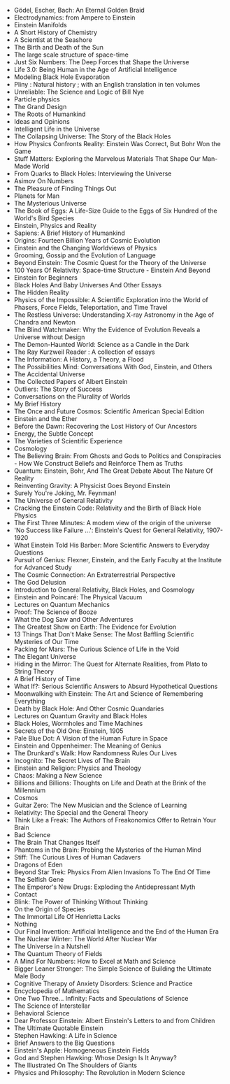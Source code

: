 <ul>

                             

 <li><a target="_blank" href="https://github.com/manjunath5496/Science-Books/blob/master/sci(1).pdf" style="text-decoration:none;">Gödel, Escher, Bach: An Eternal Golden Braid</a></li>

 <li><a target="_blank" href="https://github.com/manjunath5496/Science-Books/blob/master/sci(2).pdf" style="text-decoration:none;">Electrodynamics: from Ampere to Einstein</a></li>

<li><a target="_blank" href="https://github.com/manjunath5496/Science-Books/blob/master/sci(3).pdf" style="text-decoration:none;">Einstein Manifolds</a></li>
 <li><a target="_blank" href="https://github.com/manjunath5496/Science-Books/blob/master/sci(4).pdf" style="text-decoration:none;">A Short History of Chemistry</a></li>                              
<li><a target="_blank" href="https://github.com/manjunath5496/Science-Books/blob/master/sci(5).pdf" style="text-decoration:none;">A Scientist at the Seashore</a></li>
<li><a target="_blank" href="https://github.com/manjunath5496/Science-Books/blob/master/sci(6).pdf" style="text-decoration:none;">The Birth and Death of the Sun</a></li>
 <li><a target="_blank" href="https://github.com/manjunath5496/Science-Books/blob/master/sci(7).pdf" style="text-decoration:none;">The large scale structure of space-time</a></li>

 <li><a target="_blank" href="https://github.com/manjunath5496/Science-Books/blob/master/sci(8).pdf" style="text-decoration:none;"> Just Six Numbers: The Deep Forces that Shape the Universe </a></li>
   <li><a target="_blank" href="https://github.com/manjunath5496/Science-Books/blob/master/sci(9).pdf" style="text-decoration:none;">Life 3.0: Being Human in the Age of Artificial Intelligence</a></li>                             
 <li><a target="_blank" href="https://github.com/manjunath5496/Science-Books/blob/master/sci(10).pdf" style="text-decoration:none;">Modeling Black Hole Evaporation </a></li>                              
<li><a target="_blank" href="https://github.com/manjunath5496/Science-Books/blob/master/sci(11).pdf" style="text-decoration:none;">Pliny : Natural history ; with an English translation in ten volumes</a></li>
<li><a target="_blank" href="https://github.com/manjunath5496/Science-Books/blob/master/sci(12).pdf" style="text-decoration:none;">Unreliable: The Science and Logic of Bill Nye</a></li>
<li><a target="_blank" href="https://github.com/manjunath5496/Science-Books/blob/master/sci(13).pdf" style="text-decoration:none;">Particle physics</a></li>
                              
<li><a target="_blank" href="https://github.com/manjunath5496/Science-Books/blob/master/sci(14).pdf" style="text-decoration:none;">The Grand Design</a></li>
<li><a target="_blank" href="https://github.com/manjunath5496/Science-Books/blob/master/sci(15).pdf" style="text-decoration:none;">The Roots of Humankind</a></li>



<li><a target="_blank" href="https://github.com/manjunath5496/Science-Books/blob/master/sci(16).pdf" style="text-decoration:none;">Ideas and Opinions</a></li>

  <li><a target="_blank" href="https://github.com/manjunath5496/Science-Books/blob/master/sci(17).pdf" style="text-decoration:none;">Intelligent Life in the Universe</a></li>   
  
<li><a target="_blank" href="https://github.com/manjunath5496/Science-Books/blob/master/sci(18).pdf" style="text-decoration:none;">The Collapsing Universe: The Story of the Black Holes</a></li> 
<li><a target="_blank" href="https://github.com/manjunath5496/Science-Books/blob/master/sci(19).pdf" style="text-decoration:none;">How Physics Confronts Reality: Einstein Was Correct, But Bohr Won the Game</a></li> 

<li><a target="_blank" href="https://github.com/manjunath5496/Science-Books/blob/master/sci(20).pdf" style="text-decoration:none;">Stuff Matters: Exploring the Marvelous Materials That Shape Our Man-Made World </a></li>

<li><a target="_blank" href="https://github.com/manjunath5496/Science-Books/blob/master/sci(21).pdf" style="text-decoration:none;">From Quarks to Black Holes: Interviewing the Universe</a></li>
<li><a target="_blank" href="https://github.com/manjunath5496/Science-Books/blob/master/sci(22).pdf" style="text-decoration:none;">Asimov On Numbers</a></li> 
 <li><a target="_blank" href="https://github.com/manjunath5496/Science-Books/blob/master/sci(23).pdf" style="text-decoration:none;">The Pleasure of Finding Things Out</a></li> 
 

   <li><a target="_blank" href="https://github.com/manjunath5496/Science-Books/blob/master/sci(24).pdf" style="text-decoration:none;">Planets for Man</a></li>
 
   <li><a target="_blank" href="https://github.com/manjunath5496/Science-Books/blob/master/sci(25).pdf" style="text-decoration:none;">The Mysterious Universe</a></li>                              
 <li><a target="_blank" href="https://github.com/manjunath5496/Science-Books/blob/master/sci(26).pdf" style="text-decoration:none;">The Book of Eggs: A Life-Size Guide to the Eggs of Six Hundred of the World's Bird Species</a></li>
 
   
 
   <li><a target="_blank" href="https://github.com/manjunath5496/Science-Books/blob/master/sci(28).pdf" style="text-decoration:none;">Einstein, Physics and Reality </a></li>
 
   <li><a target="_blank" href="https://github.com/manjunath5496/Science-Books/blob/master/sci(29).pdf" style="text-decoration:none;">Sapiens: A Brief History of Humankind </a></li>                              

  <li><a target="_blank" href="https://github.com/manjunath5496/Science-Books/blob/master/sci(30).pdf" style="text-decoration:none;">Origins: Fourteen Billion Years of Cosmic Evolution</a></li>
 
   <li><a target="_blank" href="https://github.com/manjunath5496/Science-Books/blob/master/sci(31).pdf" style="text-decoration:none;">Einstein and the Changing Worldviews of Physics</a></li> 
    <li><a target="_blank" href="https://github.com/manjunath5496/Science-Books/blob/master/sci(32).pdf" style="text-decoration:none;">Grooming, Gossip and the Evolution of Language</a></li> 

   <li><a target="_blank" href="https://github.com/manjunath5496/Science-Books/blob/master/sci(33).pdf" style="text-decoration:none;">Beyond Einstein: The Cosmic Quest for the Theory
of the Universe</a></li>                              

  <li><a target="_blank" href="https://github.com/manjunath5496/Science-Books/blob/master/sci(34).pdf" style="text-decoration:none;">100 Years Of Relativity: Space-time Structure - Einstein And Beyond</a></li> 
 

  <li><a target="_blank" href="https://github.com/manjunath5496/Science-Books/blob/master/sci(36).pdf" style="text-decoration:none;">Einstein for Beginners</a></li> 
 
<li><a target="_blank" href="https://github.com/manjunath5496/Science-Books/blob/master/sci(37).pdf" style="text-decoration:none;">Black Holes And Baby Universes And Other Essays</a></li>
 <li><a target="_blank" href="https://github.com/manjunath5496/Science-Books/blob/master/sci(38).pdf" style="text-decoration:none;">The Hidden Reality</a></li>
<li><a target="_blank" href="https://github.com/manjunath5496/Science-Books/blob/master/sci(39).pdf" style="text-decoration:none;">Physics of the Impossible: A Scientific Exploration into the World of Phasers, Force Fields, Teleportation, and Time Travel</a></li>
 <li><a target="_blank" href="https://github.com/manjunath5496/Science-Books/blob/master/sci(40).pdf" style="text-decoration:none;">The Restless Universe: Understanding X-ray Astronomy in the Age of Chandra and Newton</a></li>                              
<li><a target="_blank" href="https://github.com/manjunath5496/Science-Books/blob/master/sci(41).pdf" style="text-decoration:none;">The Blind Watchmaker: Why the Evidence of Evolution Reveals a Universe without Design</a></li>
<li><a target="_blank" href="https://github.com/manjunath5496/Science-Books/blob/master/sci(42).pdf" style="text-decoration:none;">The Demon-Haunted World: Science as a Candle in the Dark </a></li>
 
  <li><a target="_blank" href="https://github.com/manjunath5496/Science-Books/blob/master/sci(43).pdf" style="text-decoration:none;">The Ray Kurzweil Reader : A collection of essays</a></li>
 <li><a target="_blank" href="https://github.com/manjunath5496/Science-Books/blob/master/sci(44).pdf" style="text-decoration:none;">The Information: A History, a Theory, a Flood</a></li>
   <li><a target="_blank" href="https://github.com/manjunath5496/Science-Books/blob/master/sci(45).pdf" style="text-decoration:none;">The Possibilities Mind: Conversations With God,
Einstein, and Others</a></li>                             
                             
<li><a target="_blank" href="https://github.com/manjunath5496/Science-Books/blob/master/sci(47).pdf" style="text-decoration:none;">The Accidental Universe</a></li>
<li><a target="_blank" href="https://github.com/manjunath5496/Science-Books/blob/master/sci(48).pdf" style="text-decoration:none;">The Collected Papers of Albert Einstein</a></li>

<li><a target="_blank" href="https://github.com/manjunath5496/Science-Books/blob/master/sci(49).pdf" style="text-decoration:none;">Outliers: The Story of Success </a></li>
                              
<li><a target="_blank" href="https://github.com/manjunath5496/Science-Books/blob/master/sci(50).pdf" style="text-decoration:none;">Conversations on the Plurality of Worlds</a></li>
<li><a target="_blank" href="https://github.com/manjunath5496/Science-Books/blob/master/sci(51).pdf" style="text-decoration:none;">My Brief History </a></li>

<li><a target="_blank" href="https://github.com/manjunath5496/Science-Books/blob/master/sci(53).pdf" style="text-decoration:none;">The Once and Future Cosmos: Scientific American Special Edition </a></li>
 
<li><a target="_blank" href="https://github.com/manjunath5496/Science-Books/blob/master/sci(54).pdf" style="text-decoration:none;">Einstein and the Ether </a></li>

<li><a target="_blank" href="https://github.com/manjunath5496/Science-Books/blob/master/sci(55).pdf" style="text-decoration:none;">Before the Dawn: Recovering the Lost History of Our Ancestors</a></li>
 
  <li><a target="_blank" href="https://github.com/manjunath5496/Science-Books/blob/master/sci(56).pdf" style="text-decoration:none;">Energy, the Subtle Concept </a></li>                              

  <li><a target="_blank" href="https://github.com/manjunath5496/Science-Books/blob/master/sci(57).pdf" style="text-decoration:none;">The Varieties of Scientific Experience </a></li>
 
   <li><a target="_blank" href="https://github.com/manjunath5496/Science-Books/blob/master/sci(58).pdf" style="text-decoration:none;">Cosmology </a></li>
    <li><a target="_blank" href="https://github.com/manjunath5496/Science-Books/blob/master/sci(59).pdf" style="text-decoration:none;">The Believing Brain: From Ghosts and Gods to Politics and Conspiracies - How We Construct Beliefs and Reinforce Them as Truths </a></li>
 
  <li><a target="_blank" href="https://github.com/manjunath5496/Science-Books/blob/master/sci(60).pdf" style="text-decoration:none;">Quantum: Einstein, Bohr, And The Great Debate About The Nature Of Reality </a></li>
 
   <li><a target="_blank" href="https://github.com/manjunath5496/Science-Books/blob/master/sci(61).pdf" style="text-decoration:none;">Reinventing Gravity: A Physicist Goes Beyond Einstein </a></li>
 
   <li><a target="_blank" href="https://github.com/manjunath5496/Science-Books/blob/master/sci(62).PDF" style="text-decoration:none;">Surely You're Joking, Mr. Feynman! </a></li>
 
   <li><a target="_blank" href="https://github.com/manjunath5496/Science-Books/blob/master/sci(63).pdf" style="text-decoration:none;">The Universe of General Relativity</a></li>                              

  <li><a target="_blank" href="https://github.com/manjunath5496/Science-Books/blob/master/sci(64).pdf" style="text-decoration:none;">Cracking the Einstein Code: Relativity and the Birth of Black Hole Physics</a></li>
 
   <li><a target="_blank" href="https://github.com/manjunath5496/Science-Books/blob/master/sci(65).pdf" style="text-decoration:none;">The First Three Minutes: A modem view of the origin of
the universe </a></li> 

   <li><a target="_blank" href="https://github.com/manjunath5496/Science-Books/blob/master/sci(66).pdf" style="text-decoration:none;">'No Success like Failure ...': Einstein's Quest for General Relativity, 1907-1920 </a></li> 
 
   <li><a target="_blank" href="https://github.com/manjunath5496/Science-Books/blob/master/sci(67).pdf" style="text-decoration:none;">What Einstein Told His Barber: More Scientific Answers to Everyday Questions</a></li>                              

  <li><a target="_blank" href="https://github.com/manjunath5496/Science-Books/blob/master/sci(68).pdf" style="text-decoration:none;">Pursuit of Genius: Flexner, Einstein, and the Early Faculty at the Institute for Advanced Study</a></li> 
 
  
   <li><a target="_blank" href="https://github.com/manjunath5496/Science-Books/blob/master/sci(69).pdf" style="text-decoration:none;">The Cosmic Connection: An Extraterrestrial Perspective</a></li>                              

  <li><a target="_blank" href="https://github.com/manjunath5496/Science-Books/blob/master/sci(70).pdf" style="text-decoration:none;">The God Delusion </a></li> 
  
 
 <li><a target="_blank" href="https://github.com/manjunath5496/Science-Books/blob/master/sci(71).pdf" style="text-decoration:none;">Introduction to General Relativity, Black Holes, and Cosmology</a></li>
 
 <li><a target="_blank" href="https://github.com/manjunath5496/Science-Books/blob/master/sci(72).pdf" style="text-decoration:none;">Einstein and Poincaré: The Physical Vacuum</a></li> 
 
 
 <li><a target="_blank" href="https://github.com/manjunath5496/Science-Books/blob/master/sci(73).pdf" style="text-decoration:none;">Lectures on Quantum Mechanics</a></li>
  <li><a target="_blank" href="https://github.com/manjunath5496/Science-Books/blob/master/sci(74).pdf" style="text-decoration:none;">Proof: The Science of Booze</a></li>
    <li><a target="_blank" href="https://github.com/manjunath5496/Science-Books/blob/master/sci(75).pdf" style="text-decoration:none;">What the Dog Saw and Other Adventures</a></li>                        
<li><a target="_blank" href="https://github.com/manjunath5496/Science-Books/blob/master/sci(76).pdf" style="text-decoration:none;">The Greatest Show on Earth: The Evidence for Evolution</a></li>

 <li><a target="_blank" href="https://github.com/manjunath5496/Science-Books/blob/master/sci(77).pdf" style="text-decoration:none;">13 Things That Don't Make Sense: The Most Baffling Scientific Mysteries of Our Time</a></li> 
 
 
 <li><a target="_blank" href="https://github.com/manjunath5496/Science-Books/blob/master/sci(78).pdf" style="text-decoration:none;">Packing for Mars: The Curious Science of Life in the Void </a></li>
  <li><a target="_blank" href="https://github.com/manjunath5496/Science-Books/blob/master/sci(79).pdf" style="text-decoration:none;">The Elegant Universe</a></li>


 <li><a target="_blank" href="https://github.com/manjunath5496/Science-Books/blob/master/sci(80).pdf" style="text-decoration:none;">Hiding in the Mirror: The Quest for Alternate Realities, from Plato to String Theory</a></li> 
 
 
 <li><a target="_blank" href="https://github.com/manjunath5496/Science-Books/blob/master/sci(81).pdf" style="text-decoration:none;">A Brief History of Time </a></li>
  <li><a target="_blank" href="https://github.com/manjunath5496/Science-Books/blob/master/sci(82).pdf" style="text-decoration:none;">What If?: Serious Scientific Answers to Absurd Hypothetical Questions</a></li>

 <li><a target="_blank" href="https://github.com/manjunath5496/Science-Books/blob/master/sci(83).pdf" style="text-decoration:none;">Moonwalking with Einstein: The Art and Science of Remembering Everything</a></li>
  <li><a target="_blank" href="https://github.com/manjunath5496/Science-Books/blob/master/sci(84).pdf" style="text-decoration:none;">Death by Black Hole: And Other Cosmic Quandaries</a></li>

 <li><a target="_blank" href="https://github.com/manjunath5496/Science-Books/blob/master/sci(85).pdf" style="text-decoration:none;">Lectures on Quantum Gravity and Black Holes </a></li>
  <li><a target="_blank" href="https://github.com/manjunath5496/Science-Books/blob/master/sci(86).pdf" style="text-decoration:none;">Black Holes, Wormholes and Time Machines</a></li>

 <li><a target="_blank" href="https://github.com/manjunath5496/Science-Books/blob/master/sci(87).pdf" style="text-decoration:none;">Secrets of the Old One: Einstein, 1905</a></li>
  <li><a target="_blank" href="https://github.com/manjunath5496/Science-Books/blob/master/sci(88).pdf" style="text-decoration:none;">Pale Blue Dot: A Vision of the Human Future in Space</a></li>
  <li><a target="_blank" href="https://github.com/manjunath5496/Science-Books/blob/master/sci(89).pdf" style="text-decoration:none;">Einstein and Oppenheimer: The Meaning of Genius</a></li>
  
  
  <li><a target="_blank" href="https://github.com/manjunath5496/Science-Books/blob/master/sci(90).pdf" style="text-decoration:none;">The Drunkard's Walk: How Randomness Rules Our Lives</a></li>
  <li><a target="_blank" href="https://github.com/manjunath5496/Science-Books/blob/master/sci(91).pdf" style="text-decoration:none;">Incognito: The Secret Lives of The Brain</a></li>

 <li><a target="_blank" href="https://github.com/manjunath5496/Science-Books/blob/master/sci(92).pdf" style="text-decoration:none;">Einstein and Religion: Physics and Theology</a></li>
  <li><a target="_blank" href="https://github.com/manjunath5496/Science-Books/blob/master/sci(93).pdf" style="text-decoration:none;"> Chaos: Making a New Science</a></li>
  <li><a target="_blank" href="https://github.com/manjunath5496/Science-Books/blob/master/sci(94).pdf" style="text-decoration:none;">Billions and Billions: Thoughts on Life and Death at the Brink of the Millennium</a></li> 
  
   <li><a target="_blank" href="https://github.com/manjunath5496/Science-Books/blob/master/sci(95).pdf" style="text-decoration:none;">Cosmos</a></li>  
  
<li><a target="_blank" href="https://github.com/manjunath5496/Science-Books/blob/master/sci(96).pdf" style="text-decoration:none;">Guitar Zero: The New Musician and the Science of Learning</a></li> 
  
   <li><a target="_blank" href="https://github.com/manjunath5496/Science-Books/blob/master/sci(97).pdf" style="text-decoration:none;">Relativity: The Special and the General Theory</a></li>  
  
 <li><a target="_blank" href="https://github.com/manjunath5496/Science-Books/blob/master/sci(98).pdf" style="text-decoration:none;">Think Like a Freak: The Authors of Freakonomics Offer to Retrain Your Brain</a></li> 
  
   <li><a target="_blank" href="https://github.com/manjunath5496/Science-Books/blob/master/sci(99).pdf" style="text-decoration:none;">Bad Science</a></li>  
  
<li><a target="_blank" href="https://github.com/manjunath5496/Science-Books/blob/master/sci(100).pdf" style="text-decoration:none;">The Brain That Changes Itself</a></li>  
  
 <li><a target="_blank" href="https://github.com/manjunath5496/Science-Books/blob/master/sci(101).pdf" style="text-decoration:none;">Phantoms in the Brain: Probing the Mysteries of the Human Mind</a></li> 
  
   <li><a target="_blank" href="https://github.com/manjunath5496/Science-Books/blob/master/sci(102).pdf" style="text-decoration:none;">Stiff: The Curious Lives of Human Cadavers</a></li> 
  
   
 <li><a target="_blank" href="https://github.com/manjunath5496/Science-Books/blob/master/sci(103).pdf" style="text-decoration:none;">Dragons of Eden</a></li> 
  
   <li><a target="_blank" href="https://github.com/manjunath5496/Science-Books/blob/master/sci(104).pdf" style="text-decoration:none;">Beyond Star Trek: Physics From Alien Invasions To The End Of Time</a></li>  
   
 <li><a target="_blank" href="https://github.com/manjunath5496/Science-Books/blob/master/sci(105).pdf" style="text-decoration:none;">The Selfish Gene</a></li> 
  
   <li><a target="_blank" href="https://github.com/manjunath5496/Science-Books/blob/master/sci(107).pdf" style="text-decoration:none;">The Emperor's New Drugs: Exploding the Antidepressant Myth</a></li> 
  
   
 <li><a target="_blank" href="https://github.com/manjunath5496/Science-Books/blob/master/sci(108).pdf" style="text-decoration:none;">Contact</a></li> 
  
   <li><a target="_blank" href="https://github.com/manjunath5496/Science-Books/blob/master/sci(109).pdf" style="text-decoration:none;">Blink: The Power of Thinking Without Thinking</a></li>  
   
 <li><a target="_blank" href="https://github.com/manjunath5496/Science-Books/blob/master/sci(110).pdf" style="text-decoration:none;">On the Origin of Species</a></li>  
   
<li><a target="_blank" href="https://github.com/manjunath5496/Science-Books/blob/master/sci(111).pdf" style="text-decoration:none;">The Immortal Life Of Henrietta Lacks</a></li> 
  
   
 <li><a target="_blank" href="https://github.com/manjunath5496/Science-Books/blob/master/sci(112).pdf" style="text-decoration:none;">Nothing</a></li> 
  
   <li><a target="_blank" href="https://github.com/manjunath5496/Science-Books/blob/master/sci(113).pdf" style="text-decoration:none;">Our Final Invention: Artificial Intelligence and the End of the Human Era</a></li>  
   
 <li><a target="_blank" href="https://github.com/manjunath5496/Science-Books/blob/master/sci(116).pdf" style="text-decoration:none;">The Nuclear Winter: The World After Nuclear War</a></li>   
   
   <li><a target="_blank" href="https://github.com/manjunath5496/Science-Books/blob/master/sci(117).rar" style="text-decoration:none;">The Universe in a Nutshell </a></li>  
   
 <li><a target="_blank" href="https://github.com/manjunath5496/Science-Books/blob/master/sci(118).rar" style="text-decoration:none;">The Quantum Theory of Fields</a></li>  
   
  <li><a target="_blank" href="https://github.com/manjunath5496/Science-Books/blob/master/sci(119).pdf" style="text-decoration:none;">A Mind For Numbers: How to Excel at Math and Science</a></li> 
  
   <li><a target="_blank" href="https://github.com/manjunath5496/Science-Books/blob/master/sci(120).pdf" style="text-decoration:none;">Bigger Leaner Stronger: The Simple Science of Building the Ultimate Male Body</a></li>  
   
 <li><a target="_blank" href="https://github.com/manjunath5496/Science-Books/blob/master/sci(121).pdf" style="text-decoration:none;">Cognitive Therapy of Anxiety Disorders: Science and Practice</a></li>   
   
   <li><a target="_blank" href="https://github.com/manjunath5496/Science-Books/blob/master/sci(122).pdf" style="text-decoration:none;">Encyclopedia of Mathematics </a></li>  
     
<li><a target="_blank" href="https://github.com/manjunath5496/Science-Books/blob/master/sci(123).pdf" style="text-decoration:none;">One Two Three... Infinity: Facts and Speculations of Science</a></li>  
   
 <li><a target="_blank" href="https://github.com/manjunath5496/Science-Books/blob/master/sci(124).pdf" style="text-decoration:none;">The Science of Interstellar</a></li>   
   
   <li><a target="_blank" href="https://github.com/manjunath5496/Science-Books/blob/master/sci(125).pdf" style="text-decoration:none;">Behavioral Science </a></li>   
   
   <li><a target="_blank" href="https://github.com/manjunath5496/Science-Books/blob/master/sci(126).pdf" style="text-decoration:none;">Dear Professor Einstein: Albert Einstein's Letters to and from Children </a></li> 
   
<li><a target="_blank" href="https://github.com/manjunath5496/Science-Books/blob/master/sci(27).pdf" style="text-decoration:none;">The Ultimate Quotable Einstein</a></li>  
   
 <li><a target="_blank" href="https://github.com/manjunath5496/Science-Books/blob/master/sci(35).pdf" style="text-decoration:none;">Stephen Hawking: A Life in Science</a></li>   
   
   <li><a target="_blank" href="https://github.com/manjunath5496/Science-Books/blob/master/sci(46).pdf" style="text-decoration:none;">Brief Answers to the Big Questions </a></li>   
   
   <li><a target="_blank" href="https://github.com/manjunath5496/Science-Books/blob/master/sci(52).pdf" style="text-decoration:none;">Einstein's Apple: Homogeneous Einstein Fields </a></li>    
   
<li><a target="_blank" href="https://github.com/manjunath5496/Science-Books/blob/master/sci(106).pdf" style="text-decoration:none;">God and Stephen Hawking: Whose Design Is It Anyway? </a></li>   
   
   <li><a target="_blank" href="https://github.com/manjunath5496/Science-Books/blob/master/sci(114).pdf" style="text-decoration:none;">The Illustrated On The Shoulders of Giants </a></li>   
   
 <li><a target="_blank" href="https://github.com/manjunath5496/Science-Books/blob/master/sci(115).pdf" style="text-decoration:none;">Physics and Philosophy: The Revolution in Modern Science </a></li>     
   
   
   
   
 </ul>
